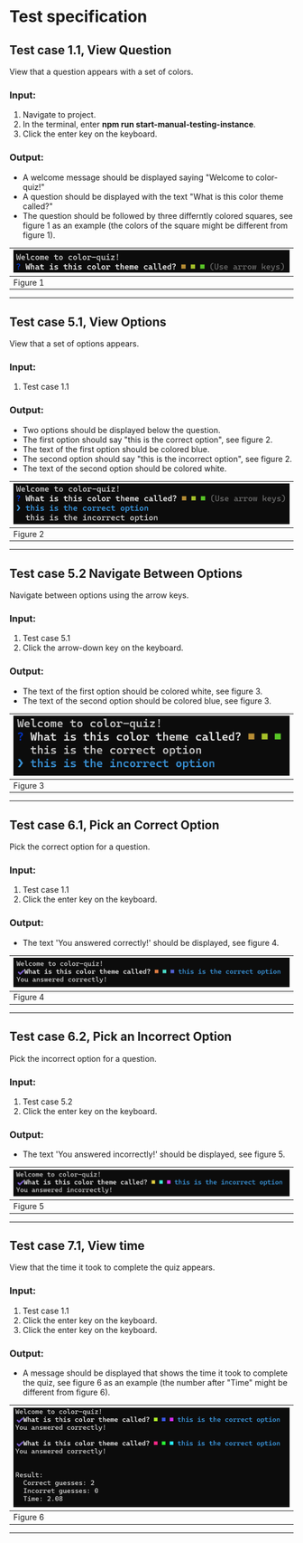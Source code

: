 # Test specification

## Test case 1.1, View Question
View that a question appears with a set of colors.

### Input:
1. Navigate to project.
2. In the terminal, enter **npm run start-manual-testing-instance**.
3. Click the enter key on the keyboard.

### Output:
- A welcome message should be displayed saying "Welcome to color-quiz!"
- A question should be displayed with the text "What is this color theme called?"
- The question should be followed by three differntly colored squares, see figure 1 as an example (the colors of the square might be different from figure 1).

| ![](./img/figure1.png) |
|----------------------------------------------------------|
| Figure 1 |
---

## Test case 5.1, View Options
View that a set of options appears.

### Input:
1. Test case 1.1

### Output:
- Two options should be displayed below the question.
- The first option should say "this is the correct option", see figure 2.
- The text of the first option should be colored blue.
- The second option should say "this is the incorrect option", see figure 2.
- The text of the second option should be colored white.

| ![](./img/figure2.png) |
|----------------------------------------------------------|
| Figure 2 |
---

## Test case 5.2 Navigate Between Options
Navigate between options using the arrow keys.

### Input:
1. Test case 5.1
2. Click the arrow-down key on the keyboard.

### Output:
- The text of the first option should be colored white, see figure 3.
- The text of the second option should be colored blue, see figure 3.

| ![](./img/figure3.png) |
|----------------------------------------------------------|
| Figure 3 |
---

## Test case 6.1, Pick an Correct Option
Pick the correct option for a question.

### Input:
1. Test case 1.1
2. Click the enter key on the keyboard.

### Output:
- The text 'You answered correctly!' should be displayed, see figure 4.

| ![](./img/figure4.png) |
|----------------------------------------------------------|
| Figure 4 |
---

## Test case 6.2, Pick an Incorrect Option
Pick the incorrect option for a question.

### Input:
1. Test case 5.2
2. Click the enter key on the keyboard.

### Output:
- The text 'You answered incorrectly!' should be displayed, see figure 5.

| ![](./img/figure5.png) |
|----------------------------------------------------------|
| Figure 5 |
---

## Test case 7.1, View time
View that the time it took to complete the quiz appears.

### Input:
1. Test case 1.1
2. Click the enter key on the keyboard.
3. Click the enter key on the keyboard.

### Output:
- A message should be displayed that shows the time it took to complete the quiz, see figure 6 as an example (the number after "Time" might be different from figure 6).

| ![](./img/figure6.png) |
|----------------------------------------------------------|
| Figure 6 |
---
